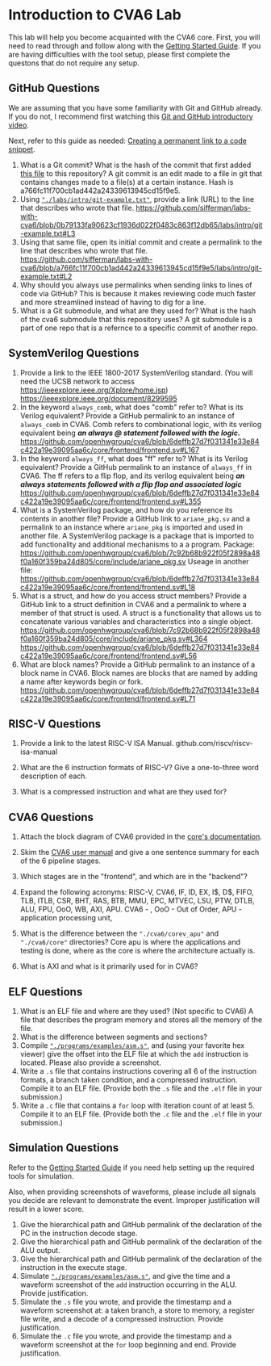 
# Introduction to CVA6 Lab

This lab will help you become acquainted with the CVA6 core. First, you will need to read through and follow along with the [Getting Started Guide](../guides/getting-started.md). If you are having difficulties with the tool setup, please first complete the questons that do not require any setup.

## GitHub Questions

We are assuming that you have some familiarity with Git and GitHub already. If you do not, I recommend first watching this [Git and GitHub introductory video](https://www.youtube.com/watch?v=e-9qScNVs1o&t=251s).

Next, refer to this guide as needed: [Creating a permanent link to a code snippet](https://docs.github.com/en/get-started/writing-on-github/working-with-advanced-formatting/creating-a-permanent-link-to-a-code-snippet).

1. What is a Git commit? What is the hash of the commit that first added [this file](https://github.com/sifferman/labs-with-cva6/blob/main/labs/intro.md) to this repository?
A git commit is an edit made to a file in git that contains changes made to a file(s) at a certain instance. Hash is a766fc11f700cb1ad442a24339613945cd15f9e5.
2. Using [`"./labs/intro/git-example.txt"`](https://github.com/sifferman/labs-with-cva6/blob/main/labs/intro/git-example.txt), provide a link (URL) to the line that describes who wrote that file.
https://github.com/sifferman/labs-with-cva6/blob/0b79133fa90623cf1936d022f0483c863f12db65/labs/intro/git-example.txt#L3
3. Using that same file, open its initial commit and create a permalink to the line that describes who wrote that file.
https://github.com/sifferman/labs-with-cva6/blob/a766fc11f700cb1ad442a24339613945cd15f9e5/labs/intro/git-example.txt#L2
4. Why should you always use permalinks when sending links to lines of code via GitHub?
This is because it makes reviewing code much faster and more streamlined instead of having to dig for a line.
5. What is a Git submodule, and what are they used for? What is the hash of the cva6 submodule that this repository uses?
A git submodule is a part of one repo that is a refernce to a specific commit of another repo.

## SystemVerilog Questions

1. Provide a link to the IEEE 1800-2017 SystemVerilog standard. (You will need the UCSB network to access <https://ieeexplore.ieee.org/Xplore/home.jsp>)
https://ieeexplore.ieee.org/document/8299595
2. In the keyword `always_comb`, what does "comb" refer to? What is its Verilog equivalent? Provide a GitHub permalink to an instance of `always_comb` in CVA6.
Comb refers to combinational logic, with its verilog equivalent being ***an always @ statement followed with the logic.*** 
https://github.com/openhwgroup/cva6/blob/6deffb27d7f031341e33e84c422a19e39095aa6c/core/frontend/frontend.sv#L167
3. In the keyword `always_ff`, what does "ff" refer to? What is its Verilog equivalent? Provide a GitHub permalink to an instance of `always_ff` in CVA6.
The ff refers to a flip flop, and its verilog equivalent  being ***an always statements followed with a flip flop and associated logic***
https://github.com/openhwgroup/cva6/blob/6deffb27d7f031341e33e84c422a19e39095aa6c/core/frontend/frontend.sv#L355
4. What is a SystemVerilog package, and how do you reference its contents in another file? Provide a GitHub link to `ariane_pkg.sv` and a permalink to an instance where `ariane_pkg` is imported and used in another file.
A SystemVerilog package is a package that is imported to add functionality and additional mechanisms to a a program. 
Package: https://github.com/openhwgroup/cva6/blob/7c92b68b922f05f2898a48f0a160f359ba24d805/core/include/ariane_pkg.sv
Useage in another file: https://github.com/openhwgroup/cva6/blob/6deffb27d7f031341e33e84c422a19e39095aa6c/core/frontend/frontend.sv#L18
5. What is a struct, and how do you access struct members? Provide a GitHub link to a struct definition in CVA6 and a permalink to where a member of that struct is used.
A struct is a functionality that allows us to concatenate various variables and characteristics into a single object. 
https://github.com/openhwgroup/cva6/blob/7c92b68b922f05f2898a48f0a160f359ba24d805/core/include/ariane_pkg.sv#L364
https://github.com/openhwgroup/cva6/blob/6deffb27d7f031341e33e84c422a19e39095aa6c/core/frontend/frontend.sv#L56
6. What are block names? Provide a GitHub permalink to an instance of a block name in CVA6.
Block names are blocks that are named by adding a name after keywords begin or fork. 
https://github.com/openhwgroup/cva6/blob/6deffb27d7f031341e33e84c422a19e39095aa6c/core/frontend/frontend.sv#L71

## RISC-V Questions

1. Provide a link to the latest RISC-V ISA Manual.
github.com/riscv/riscv-isa-manual
3. What are the 6 instruction formats of RISC-V? Give a one-to-three word description of each.

5. What is a compressed instruction and what are they used for?

## CVA6 Questions

1. Attach the block diagram of CVA6 provided in the [core's documentation](https://docs.openhwgroup.org/projects/cva6-user-manual/01_cva6_user/).

2. Skim the [CVA6 user manual](https://docs.openhwgroup.org/projects/cva6-user-manual/01_cva6_user/) and give a one sentence summary for each of the 6 pipeline stages.

3. Which stages are in the "frontend", and which are in the "backend"?

4. Expand the following acronyms: RISC-V, CVA6, IF, ID, EX, I\$, D\$, FIFO, TLB, ITLB, CSR, BHT, RAS, BTB, MMU, EPC, MTVEC, LSU, PTW, DTLB, ALU, FPU, OoO, WB, AXI, APU.
CVA6 - , OoO - Out of Order, APU - application processing unit, 
5. What is the difference between the `"./cva6/corev_apu"` and `"./cva6/core"` directories?
Core apu is where the applications and testing is done, where as the core is where the architecture actually is.
6. What is AXI and what is it primarily used for in CVA6?

## ELF Questions

1. What is an ELF file and where are they used? (Not specific to CVA6)
A file that describes the program memory and stores all the memory of the file.
2. What is the difference between segments and sections?
3. Compile [`"./programs/examples/asm.s"`](https://github.com/sifferman/labs-with-cva6/blob/main/programs/examples/asm.s), and (using your favorite hex viewer) give the offset into the ELF file at which the `add` instruction is located. Please also provide a screenshot.
4. Write a `.s` file that contains instructions covering all 6 of the instruction formats, a branch taken condition, and a compressed instruction. Compile it to an ELF file. (Provide both the `.s` file and the `.elf` file in your submission.)
5. Write a `.c` file that contains a `for` loop with iteration count of at least 5. Compile it to an ELF file. (Provide both the `.c` file and the `.elf` file in your submission.)

## Simulation Questions

Refer to the [Getting Started Guide](../guides/getting-started.md) if you need help setting up the required tools for simulation.

Also, when providing screenshots of waveforms, please include all signals you decide are relevant to demonstrate the event. Improper justification will result in a lower score.

1. Give the hierarchical path and GitHub permalink of the declaration of the PC in the instruction decode stage.
2. Give the hierarchical path and GitHub permalink of the declaration of the ALU output.
3. Give the hierarchical path and GitHub permalink of the declaration of the instruction in the execute stage.
4. Simulate [`"./programs/examples/asm.s"`](https://github.com/sifferman/labs-with-cva6/blob/main/programs/examples/asm.s), and give the time and a waveform screenshot of the `add` instruction occurring in the ALU. Provide justification.
5. Simulate the `.s` file you wrote, and provide the timestamp and a waveform screenshot at: a taken branch, a store to memory, a register file write, and a decode of a compressed instruction. Provide justification.
6. Simulate the `.c` file you wrote, and provide the timestamp and a waveform screenshot at the `for` loop beginning and end. Provide justification.
